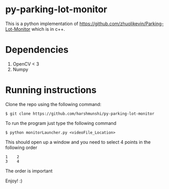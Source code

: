 # py-parking-lot-monitor

This is a python implementation of https://github.com/zhuolikevin/Parking-Lot-Monitor which is in c++.

# Dependencies

1. OpenCV < 3
2. Numpy

# Running instructions

Clone the repo using the following command:

    $ git clone https://github.com/harshmunshi/py-parking-lot-monitor

To run the program just type the following command

    $ python monitorLauncher.py <videoFile_Location>
    
This should open up a window and you need to select 4 points in the following order

    1    2
    3    4
    
The order is important

Enjoy! :)
